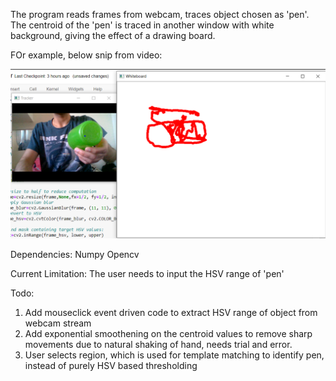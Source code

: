 The program reads frames from webcam, traces object chosen as 'pen'.
The centroid of the 'pen' is traced in another window with white background, giving the effect of a drawing board.

FOr example, below snip from video:

![image](snip.png)

Dependencies:
Numpy
Opencv

Current Limitation:
The user needs to input the HSV range of 'pen'

Todo:
1. Add mouseclick event driven code to extract HSV range of object from webcam stream
2. Add exponential smoothening on the centroid values to remove sharp movements due to natural shaking of hand, needs trial and error.
3. User selects region, which is used for template matching to identify pen, instead of purely HSV based thresholding